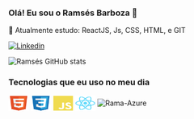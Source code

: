 ### Olá! Eu sou o Ramsés Barboza 👋

🌱 Atualmente estudo: ReactJS, Js, CSS, HTML, e GIT

[![Linkedin](https://img.shields.io/badge/LinkedIn-0077B5?style=for-the-badge&logo=linkedin&logoColor=white)](https://www.linkedin.com/in/ramsés-barboza-5a363a171/)

![Ramsés GitHub stats](https://github-readme-stats.vercel.app/api?username=developer-rama&show_icons=true&theme=onedark)

### Tecnologias que eu uso no meu dia

<div>
<img align="center" alt="Rama-HTML" height="30" width="40" src="https://raw.githubusercontent.com/devicons/devicon/master/icons/html5/html5-original.svg">
  <img align="center" alt="Rama-CSS" height="30" width="40" src="https://raw.githubusercontent.com/devicons/devicon/master/icons/css3/css3-original.svg">
<img align="center" alt="Rama-Js" height="30" width="40" src="https://raw.githubusercontent.com/devicons/devicon/master/icons/javascript/javascript-plain.svg">
<img align="center" alt="Rama-React" height="30" width="40" src="https://raw.githubusercontent.com/devicons/devicon/master/icons/react/react-original.svg">
<img align="center" alt="Rama-Azure" height="50" width="150" src="https://img.shields.io/badge/Microsoft_Azure-0089D6?style=for-the-badge&logo=microsoft-azure&logoColor=white">

</div>
